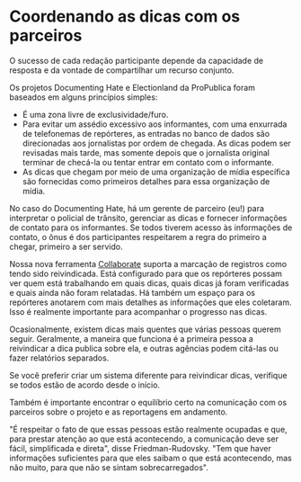 # Coordenando as dicas com os parceiros

O sucesso de cada redação participante depende da capacidade de resposta e da vontade de compartilhar um recurso conjunto.

Os projetos Documenting Hate e Electionland da ProPublica foram baseados em alguns princípios simples:

* É uma zona livre de exclusividade/furo.
* Para evitar um assédio excessivo aos informantes, com uma enxurrada de telefonemas de repórteres, as entradas no banco de dados são direcionadas aos jornalistas por ordem de chegada. As dicas podem ser revisadas mais tarde, mas somente depois que o jornalista original terminar de checá-la ou tentar entrar em contato com o informante.
* As dicas que chegam por meio de uma organização de mídia específica são fornecidas como primeiros detalhes para essa organização de mídia.

No caso do Documenting Hate, há um gerente de parceiro \(eu!\) para interpretar o policial de trânsito, gerenciar as dicas e fornecer informações de contato para os informantes. Se todos tiverem acesso às informações de contato, o ônus é dos participantes respeitarem a regra do primeiro a chegar, primeiro a ser servido.

Nossa nova ferramenta [Collaborate](https://www.propublica.org/nerds/making-collaborative-data-projects-easier-our-new-tool-collaborate-is-here) suporta a marcação de registros como tendo sido reivindicada. Está configurado para que os repórteres possam ver quem está trabalhando em quais dicas, quais dicas já foram verificadas e quais ainda não foram relatadas. Há também um espaço para os repórteres anotarem com mais detalhes as informações que eles coletaram. Isso é realmente importante para acompanhar o progresso nas dicas.

Ocasionalmente, existem dicas mais quentes que várias pessoas querem seguir. Geralmente, a maneira que funciona é a primeira pessoa a reivindicar a dica publica sobre ela, e outras agências podem citá-las ou fazer relatórios separados.

Se você preferir criar um sistema diferente para reivindicar dicas, verifique se todos estão de acordo desde o início.

Também é importante encontrar o equilíbrio certo na comunicação com os parceiros sobre o projeto e as reportagens em andamento.

"É respeitar o fato de que essas pessoas estão realmente ocupadas e que, para prestar atenção ao que está acontecendo, a comunicação deve ser fácil, simplificada e direta", disse Friedman-Rudovsky. "Tem que haver informações suficientes para que eles saibam o que está acontecendo, mas não muito, para que não se sintam sobrecarregados".

